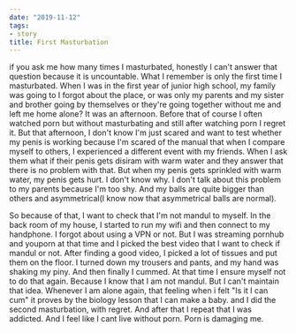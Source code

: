 ```yaml
---
date: "2019-11-12"
tags:
- story
title: First Masturbation
---
```


if you ask me how many times I masturbated, honestly I can't answer that question because it is uncountable. What I remember is only the first time I masturbated.
When I was in the first year of junior high school, my family was going to I forgot about the place, or was only my parents and my sister and brother going by themselves
or they're going together without me and left me home alone? It was an afternoon. Before that of course I often watched porn but without masturbating and still 
after watching porn I regret it. But that afternoon, I don't know I'm just scared and want to test whether my penis is working because I'm scared of the manual that 
when I compare myself to others, I experienced a different event with my friends. When I ask them what if their penis gets disiram with warm water and they answer
that there is no problem with that. But when my penis gets sprinkled with warm water, my penis gets hurt. I don't know why. I don't talk about this problem to my parents 
because I'm too shy. And my balls are quite bigger than others and asymmetrical(I know now that asymmetrical balls are normal).

So because of that, I want to check that I'm not mandul to myself. In the back room of my house, I started to run my wifi and then connect to my handphone.
I forgot about using a VPN or not. But I was streaming pornhub and youporn at that time and I picked the best video that I want to check if mandul or not.
After finding a good video, I picked a lot of tissues and put them on the floor. I turned down my trousers and pants, and my hand was shaking my piny. And then finally I cummed.
At that time I ensure myself not to do that again. Because I know that I am not mandul. But I can't maintain that idea. Whenever I am alone again, that feeling when i felt
"Is it I can cum" it proves by the biology lesson that I can make a baby. and I did the second masturbation, with regret. And after that I repeat that I was
addicted. And I feel like I cant live without porn. Porn is damaging me.
